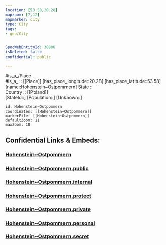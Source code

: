 ```yaml
---
location: [53.58,20.28] 
mapzoom: [7,12] 
mapmarker: city 
type: City
tags:
- geo/City


SpocWebEntityId: 30986
isDeleted: false
confidential: public

---
```

#is_a_/Place  
#is_a_ :: [[Place]] 
[has_place_longitude::20.28] 
[has_place_latitude::53.58] 
[name::Hohenstein~Ostpommern] 
State ::  
Country :: [[Poland]]  
[StateId::] 
[Population::] 
[Unknown::] 


```leaflet
id: Hohenstein~Ostpommern
coordinates: [[Hohenstein~Ostpommern]] 
markerFile: [[Hohenstein~Ostpommern]] 
defaultZoom: 11 
maxZoom: 18
```


## Confidential Links & Embeds: 

### [Hohenstein~Ostpommern](/_Standards/Earth/Continent/Europe/Europe~East/Poland/Provinces~Poland/Warmian-Masurian/City/Hohenstein~Ostpommern.md) 

### [Hohenstein~Ostpommern.public](/_public/Earth/Continent/Europe/Europe~East/Poland/Provinces~Poland/Warmian-Masurian/City/Hohenstein~Ostpommern.public.md) 

### [Hohenstein~Ostpommern.internal](/_internal/Earth/Continent/Europe/Europe~East/Poland/Provinces~Poland/Warmian-Masurian/City/Hohenstein~Ostpommern.internal.md) 

### [Hohenstein~Ostpommern.protect](/_protect/Earth/Continent/Europe/Europe~East/Poland/Provinces~Poland/Warmian-Masurian/City/Hohenstein~Ostpommern.protect.md) 

### [Hohenstein~Ostpommern.private](/_private/Earth/Continent/Europe/Europe~East/Poland/Provinces~Poland/Warmian-Masurian/City/Hohenstein~Ostpommern.private.md) 

### [Hohenstein~Ostpommern.personal](/_personal/Earth/Continent/Europe/Europe~East/Poland/Provinces~Poland/Warmian-Masurian/City/Hohenstein~Ostpommern.personal.md) 

### [Hohenstein~Ostpommern.secret](/_secret/Earth/Continent/Europe/Europe~East/Poland/Provinces~Poland/Warmian-Masurian/City/Hohenstein~Ostpommern.secret.md)

